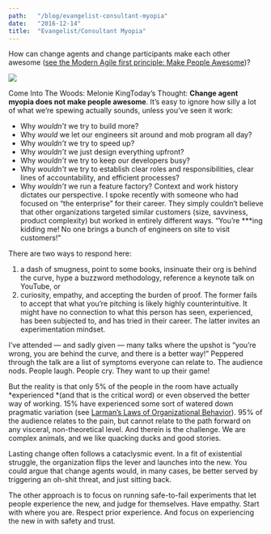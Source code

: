 ```yaml
---
path:	"/blog/evangelist-consultant-myopia"
date:	"2016-12-14"
title:	"Evangelist/Consultant Myopia"
---
```


How can change agents and change participants make each other awesome ([see the Modern Agile first principle: Make People Awesome](https://www.infoq.com/articles/modern-agile-intro))?

![](/images/1*SZw2Z7tnK2Q5qKxlbOS6Mg.png)

Come Into The Woods: Melonie KingToday’s Thought: **Change agent myopia does not make people awesome**. It’s easy to ignore how silly a lot of what we’re spewing actually sounds, unless you’ve seen it work:

* Why *wouldn’t* we try to build more?
* Why *would* we let our engineers sit around and mob program all day?
* Why *wouldn’t* we try to speed up?
* Why *wouldn’t* we just design everything upfront?
* Why *wouldn’t* we try to keep our developers busy?
* Why *wouldn’t* we try to establish clear roles and responsibilities, clear lines of accountability, and efficient processes?
* Why *wouldn’t* we run a feature factory?
Context and work history dictates our perspective. I spoke recently with someone who had focused on “the enterprise” for their career. They simply couldn’t believe that other organizations targeted similar customers (size, savviness, product complexity) but worked in entirely different ways. “You’re ***ing kidding me! No one brings a bunch of engineers on site to visit customers!”

There are two ways to respond here:

1. a dash of smugness, point to some books, insinuate their org is behind the curve, hype a buzzword methodology, reference a keynote talk on YouTube, or
2. curiosity, empathy, and accepting the burden of proof.
The former fails to accept that what you’re pitching is likely highly counterintuitive. It might have no connection to what this person has seen, experienced, has been subjected to, and has tried in their career. The latter invites an experimentation mindset.

I’ve attended — and sadly given — many talks where the upshot is “you’re wrong, you are behind the curve, and there is a better way!” Peppered through the talk are a list of symptoms everyone can relate to. The audience nods. People laugh. People cry. They want to up their game!

But the reality is that only 5% of the people in the room have actually *experienced *(and that is the critical word) or even observed the better way of working. 15% have experienced some sort of watered down pragmatic variation (see [Larman’s Laws of Organizational Behavior](http://www.craiglarman.com/wiki/index.php?title=Larman%27s_Laws_of_Organizational_Behavior)). 95% of the audience relates to the pain, but cannot relate to the path forward on any visceral, non-theoretical level. And therein is the challenge. We are complex animals, and we like quacking ducks and good stories.

Lasting change often follows a cataclysmic event. In a fit of existential struggle, the organization flips the lever and launches into the new. You could argue that change agents would, in many cases, be better served by triggering an oh-shit threat, and just sitting back.

The other approach is to focus on running safe-to-fail experiments that let people experience the new, and judge for themselves. Have empathy. Start with where you are. Respect prior experience. And focus on experiencing the new in with safety and trust.

